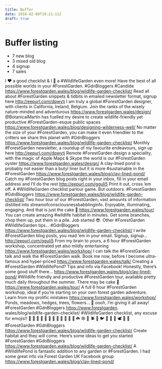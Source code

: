 ```yaml
---
title: Buffer
date: 2018-02-09T19:21:11Z
draft: true
---
```


# Buffer listing

* 7 new blog
* 3 mixed old blog
* 4 signup
* 7 sales

I ❤️ a good checklist & I 💚 a #WildlifeGarden even more! Have the best of all possible worlds in your #ForestGarden. #GdnBloggers #Candide https://www.forestgarden.wales/blog/wildlife-garden-checklist/
Read all about #ForestGarden snippets & tidbits in emailed newsletter format, signup here http://eepurl.com/dqwytj
I am truly a global #ForestGarden designer, with clients in California, Ireland, Belgium. Join the ranks of the wisely nature-minded and adventurous https://www.forestgarden.wales/design/
@BotanicalMartin has fuelled my desire to create wildlife-friendly yet productive #ForestGarden-esque public spaces  https://www.forestgarden.wales/blog/designing-wilderness-well/
No matter the size of your #ForestGarden, you can make it even friendlier to the critters we share this planet with #GdnBloggers https://www.forestgarden.wales/blog/wildlife-garden-checklist/
Monthly #ForestGarden newsletter, a roundup of my favourite endeavours, sign up here http://eepurl.com/dqwytj
Remote #ForestGarden design a speciality, with the magic of Apple Maps & Skype the world is our #ForestGarden oyster https://www.forestgarden.wales/design/
A clay-lined pond is probably not easier than a butyl liner but it is more #sustainable in the #ForestGarden https://www.forestgarden.wales/blog/clay-lined-pond/
Catch my #ForestGarden blog posts right in your inbox, fill in your email address and I’ll do the rest http://eepurl.com/gguIi5
Print it out, cross ’em off. A #WildlifeGarden checklist parlour game. But outdoors. #ForestGarden #GdnBloggers https://www.forestgarden.wales/blog/wildlife-garden-checklist/
Two hour tour of our #ForestGarden, vast amounts of information distilled into streamofconsciousnessbabblinginfo. Enjoyable, illuminating, engaging. And that is just the cake 🍰  https://www.forestgarden.wales/tour/
You can create amazing #wildlife habitat in minutes. Get some branches, chop them up, put them in a pile. Job started 😎. Other #ForestGarden #WildlifeGarden tips… #GdnBloggers https://www.forestgarden.wales/blog/wildlife-garden-checklist/
I write #ForestGarden blog posts, you read ’em in your email. Signup, signup… http://eepurl.com/gguIi5
From my brain to yours, a 6 hour #ForestGarden workshop, concentrated yet also mildly entertaining https://www.forestgarden.wales/workshop/
I can talk the #ForestGarden talk and walk the #ForestGarden walk. Book me now, before I become ultra-famous and hyper-priced https://www.forestgarden.wales/talk/
Creating a #ForestGarden #WildlifePond? Tips and info via Facebook! Honestly, there’s some good stuff there… https://www.forestgarden.wales/blog/clay-lined-pond/
#Wildlife friendly and productive #ForestGarden tour, available pretty much daily throughout the summer. There may be cake 🍰 https://www.forestgarden.wales/tour/
A full 6 hour #ForestGarden workshop, ideal if you’re starting on your own forest garden adventure. Learn from my prolific mistakes https://www.forestgarden.wales/workshop/
Ponds, meadows, hedges, trees, flowers… 🤗 oooh, I’m giving it all away! #ForestGarden #GdnBloggers https://www.forestgarden.
wales/blog/wildlife-garden-checklist/
#WildlifeGarden checklist, any excuse for emojis!! 🌳 🌲 🐁 🌸 🦔 🐾 🐞 🐝 🦋 🐛 🐌 🐜 ☘️ 🕸️ 🌻 🕷️ 🦎 🐦 🦗 🦉 🦆 🕊️ 🦇 🍄 #ForestGarden #GdnBloggers https://www.forestgarden.wales/blog/wildlife-garden-checklist/
Create habitat and they *will* come. Here’s some ideas to get you started #ForestGarden #GdnBloggers https://www.forestgarden.wales/blog/wildlife-garden-checklist/
A #WildlifePond is fantastic addition to any garden or #ForestGarden. I had some great info via Forest Garden UK Facebook group https://www.forestgarden.wales/blog/clay-lined-pond/
